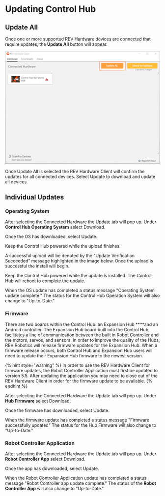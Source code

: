 # Updating Control Hub

## Update All

Once one or more supported REV Hardware devices are connected that require updates, the **Update All** button will appear.

![](.gitbook/assets/hardware-tab-hardware-detected-update-required.svg)

Once Update All is selected the REV Hardware Client will confirm the updates for all connected devices. Select Update to download and update all devices.

## Individual Updates

### Operating System

After selecting the Connected Hardware the Update tab will pop up. Under **Control Hub Operating System** select Download.

Once the OS has downloaded, select Update.

Keep the Control Hub powered while the upload finishes.

A successful upload will be denoted by the "Update Verification Succeeded" message highlighted in the image below. Once the upload is successful the install will begin.

Keep the Control Hub powered while the update is installed. The Control Hub will reboot to complete the update.

When the OS update has completed a status message "Operating System update complete." The status for the Control Hub Operation System will also change to "Up-to-Date."

### Firmware

There are two boards within the Control Hub: an Expansion Hub \*\*\*\*and an Android controller. The Expansion Hub board built into the Control Hub, facilitates a line of communication between the built in Robot Controller and the motors, servos, and sensors. In order to improve the quality of the Hubs, REV Robotics will release firmware updates for the Expansion Hub. When a firmware release occurs, both Control Hub and Expansion Hub users will need to update their Expansion Hub firmware to the newest version.

{% hint style="warning" %}
In order to use the REV Hardware Client for firmware updates, the Robot Controller Application must first be updated to version 5.5. After updating the application you may need to close out of the REV Hardware Client in order for the firmware update to be available.
{% endhint %}

After selecting the Connected Hardware the Update tab will pop up. Under **Hub Firmware** select Download.

Once the firmware has downloaded, select Update.

When the firmware update has completed a status message "Firmware successfully updated" The status for the Hub Firmware will also change to "Up-to-Date."

### Robot Controller Application

After selecting the Connected Hardware the Update tab will pop up. Under **Robot Controller App** select Download.

Once the app has downloaded, select Update.

When the Robot Controller Application update has completed a status message "Robot Controller app update complete." The status of the **Robot Controller App** will also change to "Up-to-Date."

##
